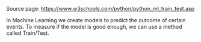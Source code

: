 Source page: https://www.w3schools.com/python/python_ml_train_test.asp

In Machine Learning we create models to predict the outcome of certain events.  To measure if the model is good enough, we can use a method called Train/Test.
